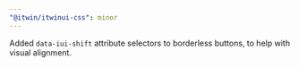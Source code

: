 ```yaml
---
"@itwin/itwinui-css": minor
---
```


Added `data-iui-shift` attribute selectors to borderless buttons, to help with visual alignment.
